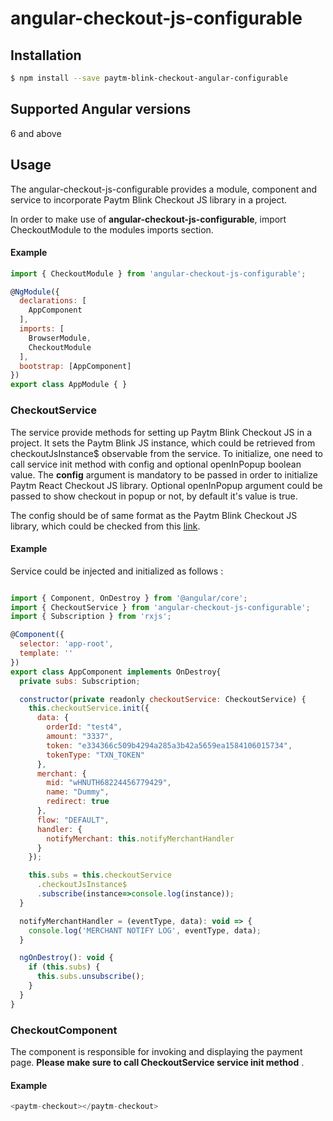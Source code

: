 # angular-checkout-js-configurable

## Installation
```sh
$ npm install --save paytm-blink-checkout-angular-configurable
```

## Supported Angular versions
6 and above

## Usage
The angular-checkout-js-configurable provides a module, component and service to incorporate Paytm Blink Checkout JS library in a project. 

In order to make use of **angular-checkout-js-configurable**, import CheckoutModule to the modules imports section. 

#### Example

```javascript
import { CheckoutModule } from 'angular-checkout-js-configurable';

@NgModule({
  declarations: [
    AppComponent
  ],
  imports: [
    BrowserModule,
    CheckoutModule
  ],
  bootstrap: [AppComponent]
})
export class AppModule { }
```

### CheckoutService
The service provide methods for setting up Paytm Blink Checkout JS in a project. It sets the Paytm Blink JS instance, which could be retrieved from checkoutJsInstance$ observable from the service.  To initialize, one need to call service init method with config and optional openInPopup boolean value. The **config** argument is mandatory to be passed in order to initialize Paytm React Checkout JS library. Optional openInPopup argument could be passed to show checkout in popup or not, by default it's value is true.

The  config should be of same format as the  Paytm Blink Checkout JS library, which could be checked from this [link](https://staticpg.paytm.in/checkoutjs/21/docs/#/configuration).

#### Example
Service could be injected and initialized as follows :

```javascript

import { Component, OnDestroy } from '@angular/core';
import { CheckoutService } from 'angular-checkout-js-configurable';
import { Subscription } from 'rxjs';

@Component({
  selector: 'app-root',
  template: ''
})
export class AppComponent implements OnDestroy{
  private subs: Subscription;

  constructor(private readonly checkoutService: CheckoutService) {
    this.checkoutService.init({
      data: {
        orderId: "test4",
        amount: "3337",
        token: "e334366c509b4294a285a3b42a5659ea1584106015734",
        tokenType: "TXN_TOKEN"
      },
      merchant: {
        mid: "wHNUTH68224456779429",
        name: "Dummy",
        redirect: true
      },
      flow: "DEFAULT",
      handler: {
        notifyMerchant: this.notifyMerchantHandler
      }
    });

    this.subs = this.checkoutService
      .checkoutJsInstance$
      .subscribe(instance=>console.log(instance));
  }

  notifyMerchantHandler = (eventType, data): void => {
    console.log('MERCHANT NOTIFY LOG', eventType, data);
  }

  ngOnDestroy(): void {
    if (this.subs) {
      this.subs.unsubscribe();
    }
  }
}
```

###  CheckoutComponent
The component is responsible for invoking and displaying the payment page. **Please make sure to call CheckoutService service init method** . 

#### Example
```javascript
<paytm-checkout></paytm-checkout>
``` 